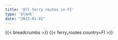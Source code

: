 ```yaml
---
title: 'All ferry routes in FI'
type: 'blank'
date: "2023-01-01"
---
```


{{< breadcrumbs >}}
{{< ferry_routes country=FI >}}
